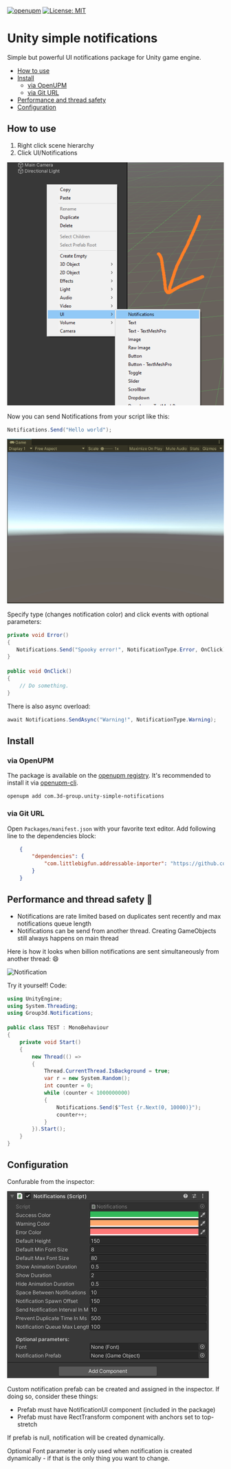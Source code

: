 [![openupm](https://img.shields.io/npm/v/com.3d-group.unity-simple-notifications?label=openupm&registry_uri=https://package.openupm.com)](https://openupm.com/packages/com.3d-group.unity-simple-notifications/)
[![License: MIT](https://img.shields.io/badge/License-MIT-green.svg)](https://opensource.org/licenses/MIT)

# Unity simple notifications

Simple but powerful UI notifications package for Unity game engine.

- [How to use](#how-to-use)
- [Install](#install)
  - [via OpenUPM](#via-openupm)
  - [via Git URL](#via-git-url)
- [Performance and thread safety](#performance-and-thread-safety-rocket)
- [Configuration](#configuration)

<!-- toc -->

## How to use

1. Right click scene hierarchy
2. Click UI/Notifications

![HowTo](Documentation~/images/HowTo.png)

Now you can send Notifications from your script like this:
```c#
Notifications.Send("Hello world");
```

![Notification](Documentation~/images/SimpleShowCase.gif)

Specify type (changes notification color) and click events with optional parameters:
```c#
private void Error()
{
   Notifications.Send("Spooky error!", NotificationType.Error, OnClick);
}

public void OnClick()
{
    // Do something.
}
```
There is also async overload:
```c#
await Notifications.SendAsync("Warning!", NotificationType.Warning);
```

## Install

### via OpenUPM

The package is available on the [openupm registry](https://openupm.com). It's recommended to install it via [openupm-cli](https://github.com/openupm/openupm-cli).

```
openupm add com.3d-group.unity-simple-notifications
```

### via Git URL

Open `Packages/manifest.json` with your favorite text editor. Add following line to the dependencies block:
```json
    {
        "dependencies": {
            "com.littlebigfun.addressable-importer": "https://github.com/3d-group/unity-simple-notifications.git"
        }
    }
```

## Performance and thread safety :rocket:

- Notifications are rate limited based on duplicates sent recently and max notifications queue length 
- Notifications can be send from another thread. Creating GameObjects still always happens on main thread

Here is how it looks when billion notifications are sent simultaneously from another thread: :smile:

![Notification](Documentation~/images/PerformanceShowCase.gif)

Try it yourself! Code:
```c#
using UnityEngine;
using System.Threading;
using Group3d.Notifications;

public class TEST : MonoBehaviour
{
    private void Start()
    {
        new Thread(() =>
        {
            Thread.CurrentThread.IsBackground = true;
            var r = new System.Random();
            int counter = 0;
            while (counter < 1000000000)
            {
                Notifications.Send($"Test {r.Next(0, 10000)}");
                counter++;
            }
        }).Start();
    }
}

```

## Configuration

Confurable from the inspector:

![Inspector](Documentation~/images/Inspector.png)

Custom notification prefab can be created and assigned in the inspector. If doing so, consider these things:
- Prefab must have NotificationUI component (included in the package)
- Prefab must have RectTransform component with anchors set to top-stretch

If prefab is null, notification will be created dynamically.

Optional Font parameter is only used when notification is created dynamically - if that is the only thing you want to change.
